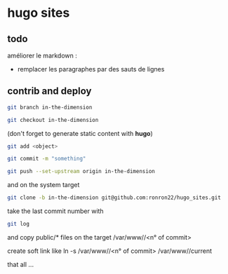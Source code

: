 # hugo sites

## todo
améliorer le markdown :
* remplacer les paragraphes par des sauts de lignes

## contrib and deploy

```bash
git branch in-the-dimension

git checkout in-the-dimension
```
(don't forget to generate static content with **hugo**) 

```bash
git add <object>

git commit -m "something"

git push --set-upstream origin in-the-dimension
```

and on the system target

```bash
git clone -b in-the-dimension git@github.com:ronron22/hugo_sites.git
```
take the last commit number with 

```bash
git log
```

and copy public/* files on the target /var/www/<site>/<n° of commit>

create soft link like ln -s /var/www/<site>/<n° of commit> /var/www/<site>/current

that all ... 

